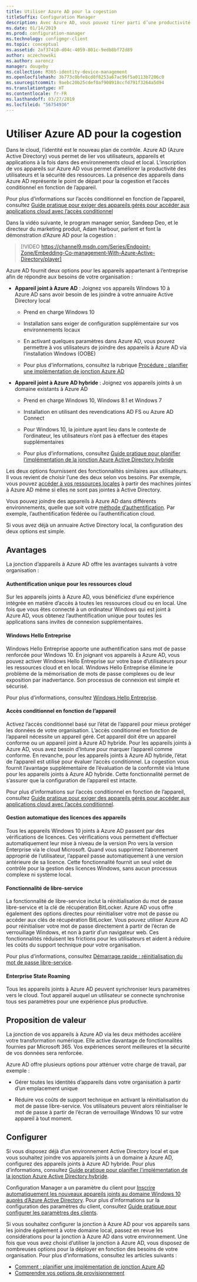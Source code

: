 ```yaml
---
title: Utiliser Azure AD pour la cogestion
titleSuffix: Configuration Manager
description: Avec Azure AD, vous pouvez tirer parti d’une productivité accrue pour vos utilisateurs et de la sécurité pour vos ressources, à la fois dans des environnements cloud et local
ms.date: 01/14/2019
ms.prod: configuration-manager
ms.technology: configmgr-client
ms.topic: conceptual
ms.assetid: 2af37410-d04c-4059-801c-9edb8bf72d89
author: aczechowski
ms.author: aaroncz
manager: dougeby
ms.collection: M365-identity-device-management
ms.openlocfilehash: 3b773c0bfe8cd0f8253a67ac96f5a0113b7206c0
ms.sourcegitcommit: 9aebc20b25cdef0af908918ccfd791f3264a5d94
ms.translationtype: HT
ms.contentlocale: fr-FR
ms.lasthandoff: 03/27/2019
ms.locfileid: "56754936"
---
```

# <a name="use-azure-ad-for-co-management"></a>Utiliser Azure AD pour la cogestion

Dans le cloud, l’identité est le nouveau plan de contrôle. Azure AD (Azure Active Directory) vous permet de lier vos utilisateurs, appareils et applications à la fois dans des environnements cloud et local. L’inscription de vos appareils sur Azure AD vous permet d’améliorer la productivité des utilisateurs et la sécurité des ressources. La présence des appareils dans Azure AD représente le point de départ pour la cogestion et l’accès conditionnel en fonction de l’appareil. 

Pour plus d’informations sur l’accès conditionnel en fonction de l’appareil, consultez [Guide pratique pour exiger des appareils gérés pour accéder aux applications cloud avec l’accès conditionnel](https://docs.microsoft.com/azure/active-directory/conditional-access/require-managed-devices)

Dans la vidéo suivante, le program manager senior, Sandeep Deo, et le directeur du marketing produit, Adam Harbour, parlent et font la démonstration d’Azure AD pour la cogestion :

> [!VIDEO https://channel9.msdn.com/Series/Endpoint-Zone/Embedding-Co-management-With-Azure-Active-Directory/player]

Azure AD fournit deux options pour les appareils appartenant à l’entreprise afin de répondre aux besoins de votre organisation :  

- **Appareil joint à Azure AD** : Joignez vos appareils Windows 10 à Azure AD sans avoir besoin de les joindre à votre annuaire Active Directory local  

    - Prend en charge Windows 10

    - Installation sans exiger de configuration supplémentaire sur vos environnements locaux  

    - En activant quelques paramètres dans Azure AD, vous pouvez permettre à vos utilisateurs de joindre des appareils à Azure AD via l’installation Windows (OOBE)  

    - Pour plus d'informations, consultez la rubrique [Procédure : planifier une implémentation de jonction Azure AD](https://docs.microsoft.com/azure/active-directory/devices/azureadjoin-plan)  

- **Appareil joint à Azure AD hybride** : Joignez vos appareils joints à un domaine existants à Azure AD  

    - Prend en charge Windows 10, Windows 8.1 et Windows 7

    - Installation en utilisant des revendications AD FS ou Azure AD Connect  

    - Pour Windows 10, la jointure ayant lieu dans le contexte de l’ordinateur, les utilisateurs n’ont pas à effectuer des étapes supplémentaires  

    - Pour plus d’informations, consultez [Guide pratique pour planifier l’implémentation de la jonction Azure Active Directory hybride](https://docs.microsoft.com/azure/active-directory/devices/hybrid-azuread-join-plan)  

Les deux options fournissent des fonctionnalités similaires aux utilisateurs. Il vous revient de choisir l’une des deux selon vos besoins. Par exemple, vous pouvez [accéder à vos ressources locales](https://docs.microsoft.com/azure/active-directory/devices/azuread-join-sso) à partir des machines jointes à Azure AD même si elles ne sont pas jointes à Active Directory. 

Vous pouvez joindre des appareils à Azure AD dans différents environnements, quelle que soit votre [méthode d’authentification](https://docs.microsoft.com/azure/security/azure-ad-choose-authn). Par exemple, l’authentification fédérée ou l’authentification cloud. 

Si vous avez déjà un annuaire Active Directory local, la configuration des deux options est simple. 



## <a name="benefits"></a>Avantages

La jonction d’appareils à Azure AD offre les avantages suivants à votre organisation :

#### <a name="single-sign-on-to-cloud-resources"></a>Authentification unique pour les ressources cloud
Sur les appareils joints à Azure AD, vous bénéficiez d’une expérience intégrée en matière d’accès à toutes les ressources cloud ou en local. Une fois que vous êtes connecté à un ordinateur Windows qui est joint à Azure AD, vous obtenez l’authentification unique pour toutes les applications sans invites de connexion supplémentaires.  

#### <a name="windows-hello-for-business"></a>Windows Hello Entreprise
Windows Hello Entreprise apporte une authentification sans mot de passe renforcée pour Windows 10. En joignant vos appareils à Azure AD, vous pouvez activer Windows Hello Entreprise sur votre base d’utilisateurs pour les ressources cloud et en local. Windows Hello Entreprise élimine le problème de la mémorisation de mots de passe complexes ou de leur exposition par inadvertance. Son processus de connexion est simple et sécurisé. 

Pour plus d’informations, consultez [Windows Hello Entreprise](https://docs.microsoft.com/windows/security/identity-protection/hello-for-business/hello-identity-verification).  

#### <a name="device-based-conditional-access"></a>Accès conditionnel en fonction de l’appareil
Activez l’accès conditionnel basé sur l’état de l’appareil pour mieux protéger les données de votre organisation. L’accès conditionnel en fonction de l’appareil nécessite un appareil géré. Cet appareil doit être un appareil conforme ou un appareil joint à Azure AD hybride. Pour les appareils joints à Azure AD, vous avez besoin d’Intune pour marquer l’appareil comme conforme. En revanche, pour les appareils joints à Azure AD hybride, l’état de l’appareil est utilisé pour évaluer l’accès conditionnel. La cogestion vous fournit l’avantage supplémentaire de l’évaluation de la conformité via Intune pour les appareils joints à Azure AD hybride. Cette fonctionnalité permet de s’assurer que la configuration de l’appareil est intacte. 

Pour plus d’informations sur l’accès conditionnel en fonction de l’appareil, consultez [Guide pratique pour exiger des appareils gérés pour accéder aux applications cloud avec l’accès conditionnel](https://docs.microsoft.com/azure/active-directory/conditional-access/require-managed-devices).  

#### <a name="automatic-device-licensing"></a>Gestion automatique des licences des appareils
Tous les appareils Windows 10 joints à Azure AD passent par des vérifications de licences. Ces vérifications vous permettent d’effectuer automatiquement leur mise à niveau de la version Pro vers la version Enterprise via le cloud Microsoft. Quand vous supprimez l’abonnement approprié de l’utilisateur, l’appareil passe automatiquement à une version antérieure de sa licence. Cette fonctionnalité fournit un seul volet de contrôle pour la gestion des licences Windows, sans aucun processus complexe ni système local.

#### <a name="self-service-functionality"></a>Fonctionnalité de libre-service
La fonctionnalité de libre-service inclut la réinitialisation du mot de passe libre-service et la clé de récupération BitLocker. Azure AD vous offre également des options directes pour réinitialiser votre mot de passe ou accéder aux clés de récupération BitLocker. Vous pouvez utiliser Azure AD pour réinitialiser votre mot de passe directement à partir de l’écran de verrouillage Windows, et non à partir d’un navigateur web. Ces fonctionnalités réduisent les frictions pour les utilisateurs et aident à réduire les coûts du support technique pour votre organisation.  

Pour plus d’informations, consultez [Démarrage rapide : réinitialisation du mot de passe libre-service](https://docs.microsoft.com/azure/active-directory/authentication/quickstart-sspr).

#### <a name="enterprise-state-roaming"></a>Enterprise State Roaming
Tous les appareils joints à Azure AD peuvent synchroniser leurs paramètres vers le cloud. Tout appareil auquel un utilisateur se connecte synchronise tous ses paramètres pour une expérience plus productive.  



## <a name="value-proposition"></a>Proposition de valeur

La jonction de vos appareils à Azure AD via les deux méthodes accélère votre transformation numérique. Elle active davantage de fonctionnalités fournies par Microsoft 365. Vos expériences seront meilleures et la sécurité de vos données sera renforcée. 

Azure AD offre plusieurs options pour atténuer votre charge de travail, par exemple :

- Gérer toutes les identités d’appareils dans votre organisation à partir d’un emplacement unique  

- Réduire vos coûts de support technique en activant la réinitialisation du mot de passe libre-service. Vos utilisateurs peuvent alors réinitialiser le mot de passe à partir de l’écran de verrouillage Windows 10 sur votre appareil à tout moment.  



## <a name="configure"></a>Configurer

Si vous disposez déjà d’un environnement Active Directory local et que vous souhaitez joindre vos appareils joints à un domaine à Azure AD, configurez des appareils joints à Azure AD hybride. Pour plus d’informations, consultez [Guide pratique pour planifier l’implémentation de la jonction Azure Active Directory hybride](https://docs.microsoft.com/azure/active-directory/devices/hybrid-azuread-join-plan). 

Configuration Manager a un paramètre du client pour [Inscrire automatiquement les nouveaux appareils joints au domaine Windows 10 auprès d’Azure Active Directory](/sccm/core/clients/deploy/about-client-settings#automatically-register-new-windows-10-domain-joined-devices-with-azure-active-directory). Pour plus d’informations sur la configuration des paramètres du client, consultez [Guide pratique pour configurer les paramètres des clients](/sccm/core/clients/deploy/configure-client-settings).

Si vous souhaitez configurer la jonction à Azure AD pour vos appareils sans les joindre également à votre domaine local, passez en revue les considérations pour la jonction à Azure AD dans votre environnement. Une fois que vous avez choisi d’utiliser la jonction à Azure AD, vous disposez de nombreuses options pour la déployer en fonction des besoins de votre organisation. Pour plus d’informations, consultez les articles suivants :
- [Comment : planifier une implémentation de jonction Azure AD](https://docs.microsoft.com/azure/active-directory/devices/azureadjoin-plan)  
- [Comprendre vos options de provisionnement](https://docs.microsoft.com/azure/active-directory/devices/azureadjoin-plan#understand-your-provisioning-options)  

